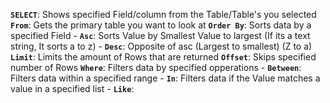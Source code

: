 
**`SELECT`**: Shows specified Field/column from the Table/Table's you selected
**`From`**: Gets the primary table you want to look at
**`Order By`**: Sorts data by a specified Field
    - **`Asc`**: Sorts Value by Smallest Value to largest (If its a text string, It sorts a to z)
    - **`Desc`**: Opposite of asc (Largest to smallest) (Z to a)
**`Limit`**: Limits the amount of Rows that are returned
**`Offset`**: Skips specified number of Rows
**`Where`**: Filters data by specified opperations
    - **`Between`**: Filters data within a specified range 
    - **`In`**: Filters data if the Value matches a value in a specified list
    - **`Like`**: 
